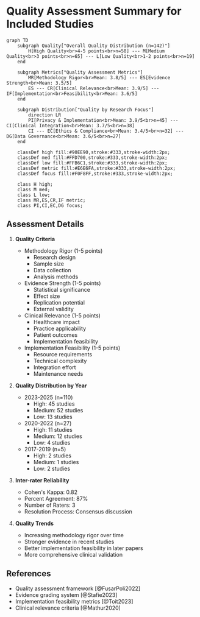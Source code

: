 # Quality Assessment Summary for Included Studies

```mermaid
graph TD
    subgraph Quality["Overall Quality Distribution (n=142)"]
        H[High Quality<br>4-5 points<br>n=58] --- M[Medium Quality<br>3 points<br>n=65] --- L[Low Quality<br>1-2 points<br>n=19]
    end

    subgraph Metrics["Quality Assessment Metrics"]
        MR[Methodology Rigor<br>Mean: 3.8/5] --- ES[Evidence Strength<br>Mean: 3.5/5]
        ES --- CR[Clinical Relevance<br>Mean: 3.9/5] --- IF[Implementation<br>Feasibility<br>Mean: 3.6/5]
    end

    subgraph Distribution["Quality by Research Focus"]
        direction LR
        PI[Privacy & Implementation<br>Mean: 3.9/5<br>n=45] --- CI[Clinical Integration<br>Mean: 3.7/5<br>n=38]
        CI --- EC[Ethics & Compliance<br>Mean: 3.4/5<br>n=32] --- DG[Data Governance<br>Mean: 3.6/5<br>n=27]
    end

    classDef high fill:#90EE90,stroke:#333,stroke-width:2px;
    classDef med fill:#FFD700,stroke:#333,stroke-width:2px;
    classDef low fill:#FFB6C1,stroke:#333,stroke-width:2px;
    classDef metric fill:#E6E6FA,stroke:#333,stroke-width:2px;
    classDef focus fill:#F0F8FF,stroke:#333,stroke-width:2px;

    class H high;
    class M med;
    class L low;
    class MR,ES,CR,IF metric;
    class PI,CI,EC,DG focus;
```

## Assessment Details

1. **Quality Criteria**
   - Methodology Rigor (1-5 points)
     * Research design
     * Sample size
     * Data collection
     * Analysis methods
   - Evidence Strength (1-5 points)
     * Statistical significance
     * Effect size
     * Replication potential
     * External validity
   - Clinical Relevance (1-5 points)
     * Healthcare impact
     * Practice applicability
     * Patient outcomes
     * Implementation feasibility
   - Implementation Feasibility (1-5 points)
     * Resource requirements
     * Technical complexity
     * Integration effort
     * Maintenance needs

2. **Quality Distribution by Year**
   - 2023-2025 (n=110)
     * High: 45 studies
     * Medium: 52 studies
     * Low: 13 studies
   - 2020-2022 (n=27)
     * High: 11 studies
     * Medium: 12 studies
     * Low: 4 studies
   - 2017-2019 (n=5)
     * High: 2 studies
     * Medium: 1 studies
     * Low: 2 studies

3. **Inter-rater Reliability**
   - Cohen's Kappa: 0.82
   - Percent Agreement: 87%
   - Number of Raters: 3
   - Resolution Process: Consensus discussion

4. **Quality Trends**
   - Increasing methodology rigor over time
   - Stronger evidence in recent studies
   - Better implementation feasibility in later papers
   - More comprehensive clinical validation

## References
- Quality assessment framework [@FusarPoli2022]
- Evidence grading system [@Stafie2023]
- Implementation feasibility metrics [@Toit2023]
- Clinical relevance criteria [@Mathur2020]